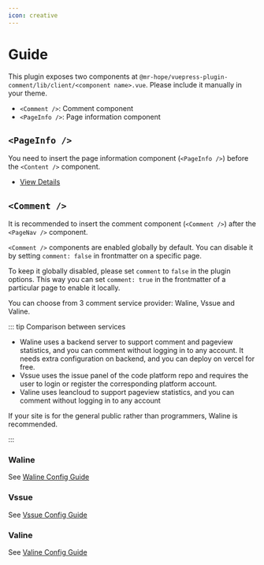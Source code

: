 ```yaml
---
icon: creative
---
```


# Guide

This plugin exposes two components at `@mr-hope/vuepress-plugin-comment/lib/client/<component name>.vue`. Please include it manually in your theme.

- `<Comment />`: Comment component
- `<PageInfo />`: Page information component

## `<PageInfo />`

You need to insert the page information component (`<PageInfo />`) before the `<Content />` component.

- [View Details](page-info.md)

## `<Comment />`

It is recommended to insert the comment component (`<Comment />`) after the `<PageNav />` component.

`<Comment />` components are enabled globally by default. You can disable it by setting `comment: false` in frontmatter on a specific page.

To keep it globally disabled, please set `comment` to `false` in the plugin options. This way you can set `comment: true` in the frontmatter of a particular page to enable it locally.

You can choose from 3 comment service provider: Waline, Vssue and Valine.

::: tip Comparison between services

- Waline uses a backend server to support comment and pageview statistics, and you can comment without logging in to any account. It needs extra configuration on backend, and you can deploy on vercel for free.
- Vssue uses the issue panel of the code platform repo and requires the user to login or register the corresponding platform account.
- Valine uses leancloud to support pageview statistics, and you can comment without logging in to any account

If your site is for the general public rather than programmers, Waline is recommended.

:::

### Waline

See [Waline Config Guide](waline.md)

### Vssue

See [Vssue Config Guide](vssue.md)

### Valine

See [Valine Config Guide](valine.md)
